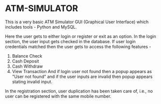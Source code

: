 # ATM-SIMULATOR
This is a very basic ATM Simulator GUI (Graphical User Interface) which includes tools - Python and MySQL.

Here the user gets to either login or register or exit as an option. 
In the login section, the user input gets checked in the database.
If user login credentials matched then the user gets to access the following features - 
1. Balance Check
2. Cash Deposit
3. Cash Withdraw
4. View Transaction
And if login user not found then a popup appears as "User not found" and if the user inputs are invalid then popup appears stating invalid input.

In the registration section, user duplication has been taken care of, i.e., no user can be registered with the same mobile number.
